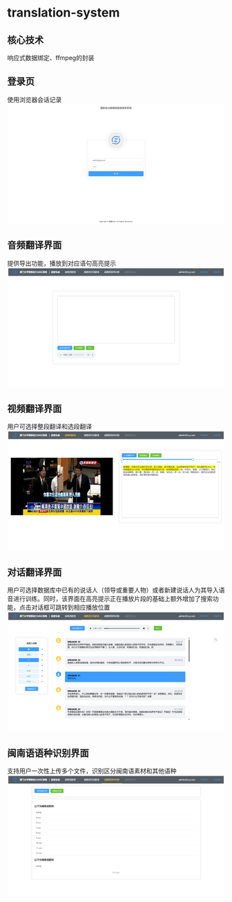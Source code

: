 # translation-system
## 核心技术
响应式数据绑定、ffmpeg的封装
## 登录页
使用浏览器会话记录
![LoginPage](./src/assets/works/图片1.png)
## 音频翻译界面
提供导出功能，播放到对应语句高亮提示
![AudioPage](./src/assets/works/图片2.png)
## 视频翻译界面
用户可选择整段翻译和选段翻译
![VideoPage](./src/assets/works/图片3.png)
## 对话翻译界面
用户可选择数据库中已有的说话人（领导或重要人物）或者新建说话人为其导入语音进行训练。同时，该界面在高亮提示正在播放片段的基础上额外增加了搜索功能，点击对话框可跳转到相应播放位置
![DialoguePage](./src/assets/works/图片4.png)
## 闽南语语种识别界面
支持用户一次性上传多个文件，识别区分闽南语素材和其他语种
![LanguagePage](./src/assets/works/图片5.png)
